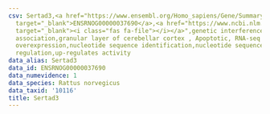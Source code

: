 ```yaml
---
csv: Sertad3,<a href="https://www.ensembl.org/Homo_sapiens/Gene/Summary?db=core;g=ENSRNOG00000037690"
  target="_blank">ENSRNOG00000037690</a>,<a href="https://www.ncbi.nlm.nih.gov/pubmed/30467350"
  target="_blank"><i class="fas fa-file"></i></a>",genetic interference,functional
  association,granular layer of cerebellar cortex , Apoptotic, RNA-seq assay, hsf-1
  overexpression,nucleotide sequence identification,nucleotide sequence identification,transcriptional
  regulation,up-regulates activity
data_alias: Sertad3
data_id: ENSRNOG00000037690
data_numevidence: 1
data_species: Rattus norvegicus
data_taxid: '10116'
title: Sertad3
---
```

